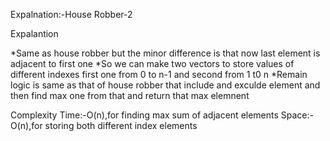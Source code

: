 Expalnation:-House Robber-2

Expalantion

*Same as house robber but the minor difference is that now last element is adjacent to first one 
*So we can make two vectors to store values of different indexes first one from 0 to n-1 and second from 1 t0 n
*Remain logic is same as that of house robber that include and exculde element and then find max one from that and return that max elemnent

Complexity
Time:-O(n),for finding max sum of adjacent elements
Space:-O(n),for storing both different index elements